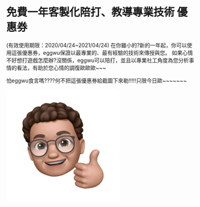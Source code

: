 免費一年客製化陪打、教導專業技術 優惠券
========
(有效使用期限：2020/04/24~2021/04/24)
在你雖小的?新的一年起，你可以使用這張優惠券，eggwu保證以最專業的、最有經驗的技術來傳授與您。
如果心情不好想打遊戲怎麼辦?沒關係，eggwu可以陪打，並且以專業社工角度為您分析事情的看法，有助於您心情的調復歐歐歐~~~
  
  
  怕eggwu食言嗎????何不把這張優惠券給截圖下來勒!!!!!只限今日歐~~~~~~~
  
 <img src="go home.jpg" width="300"/>
